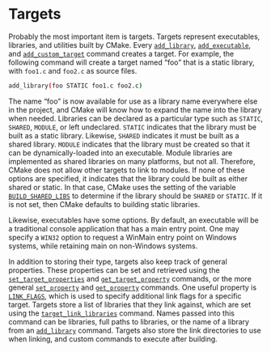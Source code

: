 # Targets
Probably the most important item is targets. Targets represent executables, libraries, and utilities built by CMake. Every [`add_library`](https://cmake.org/cmake/help/latest/command/add_library.html#command:add_library), [`add_executable`](https://cmake.org/cmake/help/latest/command/add_executable.html#command:add_executable), and [`add_custom_target`](https://cmake.org/cmake/help/latest/command/add_custom_target.html#command:add_custom_target) command creates a target. For example, the following command will create a target named “foo” that is a static library, with `foo1.c` and `foo2.c` as source files.
```sh
add_library(foo STATIC foo1.c foo2.c)
```

The name “foo” is now available for use as a library name everywhere else in the project, and CMake will know how to expand the name into the library when needed. Libraries can be declared as a particular type such as `STATIC`, `SHARED`, `MODULE`, or left undeclared. `STATIC` indicates that the library must be built as a static library. Likewise, `SHARED` indicates it must be built as a shared library. `MODULE` indicates that the library must be created so that it can be dynamically-loaded into an executable. Module libraries are implemented as shared libraries on many platforms, but not all. Therefore, CMake does not allow other targets to link to modules. If none of these options are specified, it indicates that the library could be built as either shared or static. In that case, CMake uses the setting of the variable [`BUILD_SHARED_LIBS`](https://cmake.org/cmake/help/latest/variable/BUILD_SHARED_LIBS.html#variable:BUILD_SHARED_LIBS) to determine if the library should be `SHARED` or `STATIC`. If it is not set, then CMake defaults to building static libraries.

Likewise, executables have some options. By default, an executable will be a traditional console application that has a main entry point. One may specify a `WIN32` option to request a WinMain entry point on Windows systems, while retaining main on non-Windows systems.

In addition to storing their type, targets also keep track of general properties. These properties can be set and retrieved using the [`set_target_properties`](https://cmake.org/cmake/help/latest/command/set_target_properties.html#command:set_target_properties) and [`get_target_property`](https://cmake.org/cmake/help/latest/command/get_target_property.html#command:get_target_property) commands, or the more general [`set_property`](https://cmake.org/cmake/help/latest/command/set_property.html#command:set_property) and [`get_property`](https://cmake.org/cmake/help/latest/command/get_property.html#command:get_property) commands. One useful property is [`LINK_FLAGS`](https://cmake.org/cmake/help/latest/prop_tgt/LINK_FLAGS.html#prop_tgt:LINK_FLAGS), which is used to specify additional link flags for a specific target. Targets store a list of libraries that they link against, which are set using the [`target_link_libraries`](https://cmake.org/cmake/help/latest/command/target_link_libraries.html#command:target_link_libraries) command. Names passed into this command can be libraries, full paths to libraries, or the name of a library from an [`add_library`](https://cmake.org/cmake/help/latest/command/add_library.html#command:add_library) command. Targets also store the link directories to use when linking, and custom commands to execute after building.

